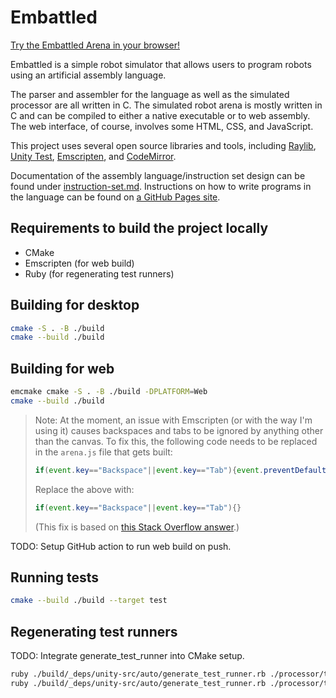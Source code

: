 # Embattled

[Try the Embattled Arena in your browser!](https://nwalker1208.github.io/embattled/arena.html)

Embattled is a simple robot simulator that allows users to program robots using an artificial assembly language.

The parser and assembler for the language as well as the simulated processor are all written in C. The simulated robot arena is mostly written in C and can be compiled to either a native executable or to web assembly. The web interface, of course, involves some HTML, CSS, and JavaScript.

This project uses several open source libraries and tools, including [Raylib](https://github.com/raysan5/raylib), [Unity Test](https://github.com/raysan5/raylib), [Emscripten](https://github.com/emscripten-core/emscripten), and [CodeMirror](https://github.com/codemirror/dev/).

Documentation of the assembly language/instruction set design can be found under [instruction-set.md](./instruction-set.md). Instructions on how to write programs in the language can be found on [a GitHub Pages site](https://nwalker1208.github.io/embattled/eal.html).

## Requirements to build the project locally

- CMake
- Emscripten (for web build)
- Ruby (for regenerating test runners)

## Building for desktop

```sh
cmake -S . -B ./build
cmake --build ./build
```

## Building for web

```sh
emcmake cmake -S . -B ./build -DPLATFORM=Web
cmake --build ./build
```

> Note: At the moment, an issue with Emscripten (or with the way I'm using it) causes backspaces and tabs to be ignored by anything other than the canvas. To fix this, the following code needs to be replaced in the `arena.js` file that gets built:
> ```js
> if(event.key=="Backspace"||event.key=="Tab"){event.preventDefault()}
> ```
> Replace the above with:
> ```js
> if(event.key=="Backspace"||event.key=="Tab"){}
> ```
> (This fix is based on [this Stack Overflow answer](https://stackoverflow.com/a/62914145).)

TODO: Setup GitHub action to run web build on push.

## Running tests

```sh
cmake --build ./build --target test
```

## Regenerating test runners

TODO: Integrate generate_test_runner into CMake setup.

```sh
ruby ./build/_deps/unity-src/auto/generate_test_runner.rb ./processor/tests/process_tests.c ./processor/tests/process_tests_Runner.c --use_param_tests=1
ruby ./build/_deps/unity-src/auto/generate_test_runner.rb ./processor/tests/instruction_tests.c ./processor/tests/instruction_tests_Runner.c --use_param_tests=1
```

<!-- Note: MSVC ins't quite compatible with Unity's parameterized tests. -->
